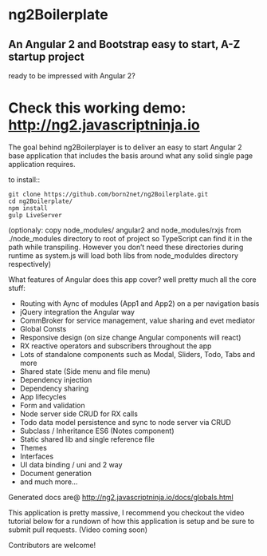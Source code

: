 ng2Boilerplate
=====================

An Angular 2 and Bootstrap easy to start, A-Z startup project
----------------


ready to be impressed with Angular 2?


Check this working demo: http://ng2.javascriptninja.io
====


The goal behind ng2Boilerplayer is to deliver an easy to start Angular 2 base application that includes the basis around what any solid single page application requires.

to install::
```
git clone https://github.com/born2net/ng2Boilerplate.git
cd ng2Boilerplate/
npm install
gulp LiveServer
```


(optionaly: copy node_modules/ angular2 and node_modules/rxjs from ./node_modules directory to root of project so TypeScript can find it in the path while transpiling. However you don’t need these directories during runtime as system.js will load both libs from node_moduldes directory respectively)

What features of Angular does this app cover? well pretty much all the core stuff:

- Routing with Aync of modules (App1 and App2) on a per navigation basis
- jQuery integration the Angular way
- CommBroker for service management, value sharing and evet mediator 
- Global Consts
- Responsive design (on size change Angular components will react) 
- RX reactive operators and subscribers throughout the app
- Lots of standalone components such as Modal, Sliders, Todo, Tabs and more
- Shared state (Side menu and file menu)
- Dependency injection
- Dependency sharing
- App lifecycles
- Form and validation
- Node server side CRUD for RX calls
- Todo data model persistence and sync to node server via CRUD
- Subclass / Inheritance ES6 (Notes component) 
- Static shared lib and single reference file
- Themes
- Interfaces
- UI data binding / uni and 2 way
- Document generation
- and much more...

Generated docs are@ http://ng2.javascriptninja.io/docs/globals.html

This application is pretty massive, I recommend you checkout the video tutorial below for a rundown of how this application is setup and be sure to submit pull requests.
(Video coming soon)

Contributors are welcome!





